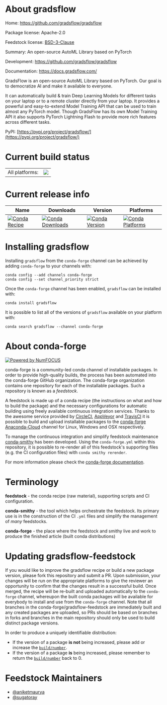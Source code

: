 About gradsflow
===============

Home: https://github.com/gradsflow/gradsflow

Package license: Apache-2.0

Feedstock license: [BSD-3-Clause](https://github.com/conda-forge/gradsflow-feedstock/blob/master/LICENSE.txt)

Summary: An open-source AutoML Library based on PyTorch

Development: https://github.com/gradsflow/gradsflow

Documentation: https://docs.gradsflow.com/

GradsFlow is an open-source AutoML Library based on PyTorch. Our goal
is to democratize AI and make it available to everyone.

It can automatically build & train Deep Learning Models for different
tasks on your laptop or to a remote cluster directly from your laptop.
It provides a powerful and easy-to-extend Model Training API that can
be used to train almost any PyTorch model. Though GradsFlow has its
own Model Training API it also supports PyTorch Lightning Flash to
provide more rich features across different tasks.

PyPI: [https://pypi.org/project/gradsflow/](https://pypi.org/project/gradsflow/)


Current build status
====================


<table><tr><td>All platforms:</td>
    <td>
      <a href="https://dev.azure.com/conda-forge/feedstock-builds/_build/latest?definitionId=14817&branchName=master">
        <img src="https://dev.azure.com/conda-forge/feedstock-builds/_apis/build/status/gradsflow-feedstock?branchName=master">
      </a>
    </td>
  </tr>
</table>

Current release info
====================

| Name | Downloads | Version | Platforms |
| --- | --- | --- | --- |
| [![Conda Recipe](https://img.shields.io/badge/recipe-gradsflow-green.svg)](https://anaconda.org/conda-forge/gradsflow) | [![Conda Downloads](https://img.shields.io/conda/dn/conda-forge/gradsflow.svg)](https://anaconda.org/conda-forge/gradsflow) | [![Conda Version](https://img.shields.io/conda/vn/conda-forge/gradsflow.svg)](https://anaconda.org/conda-forge/gradsflow) | [![Conda Platforms](https://img.shields.io/conda/pn/conda-forge/gradsflow.svg)](https://anaconda.org/conda-forge/gradsflow) |

Installing gradsflow
====================

Installing `gradsflow` from the `conda-forge` channel can be achieved by adding `conda-forge` to your channels with:

```
conda config --add channels conda-forge
conda config --set channel_priority strict
```

Once the `conda-forge` channel has been enabled, `gradsflow` can be installed with:

```
conda install gradsflow
```

It is possible to list all of the versions of `gradsflow` available on your platform with:

```
conda search gradsflow --channel conda-forge
```


About conda-forge
=================

[![Powered by
NumFOCUS](https://img.shields.io/badge/powered%20by-NumFOCUS-orange.svg?style=flat&colorA=E1523D&colorB=007D8A)](https://numfocus.org)

conda-forge is a community-led conda channel of installable packages.
In order to provide high-quality builds, the process has been automated into the
conda-forge GitHub organization. The conda-forge organization contains one repository
for each of the installable packages. Such a repository is known as a *feedstock*.

A feedstock is made up of a conda recipe (the instructions on what and how to build
the package) and the necessary configurations for automatic building using freely
available continuous integration services. Thanks to the awesome service provided by
[CircleCI](https://circleci.com/), [AppVeyor](https://www.appveyor.com/)
and [TravisCI](https://travis-ci.com/) it is possible to build and upload installable
packages to the [conda-forge](https://anaconda.org/conda-forge)
[Anaconda-Cloud](https://anaconda.org/) channel for Linux, Windows and OSX respectively.

To manage the continuous integration and simplify feedstock maintenance
[conda-smithy](https://github.com/conda-forge/conda-smithy) has been developed.
Using the ``conda-forge.yml`` within this repository, it is possible to re-render all of
this feedstock's supporting files (e.g. the CI configuration files) with ``conda smithy rerender``.

For more information please check the [conda-forge documentation](https://conda-forge.org/docs/).

Terminology
===========

**feedstock** - the conda recipe (raw material), supporting scripts and CI configuration.

**conda-smithy** - the tool which helps orchestrate the feedstock.
                   Its primary use is in the construction of the CI ``.yml`` files
                   and simplify the management of *many* feedstocks.

**conda-forge** - the place where the feedstock and smithy live and work to
                  produce the finished article (built conda distributions)


Updating gradsflow-feedstock
============================

If you would like to improve the gradsflow recipe or build a new
package version, please fork this repository and submit a PR. Upon submission,
your changes will be run on the appropriate platforms to give the reviewer an
opportunity to confirm that the changes result in a successful build. Once
merged, the recipe will be re-built and uploaded automatically to the
`conda-forge` channel, whereupon the built conda packages will be available for
everybody to install and use from the `conda-forge` channel.
Note that all branches in the conda-forge/gradsflow-feedstock are
immediately built and any created packages are uploaded, so PRs should be based
on branches in forks and branches in the main repository should only be used to
build distinct package versions.

In order to produce a uniquely identifiable distribution:
 * If the version of a package **is not** being increased, please add or increase
   the [``build/number``](https://docs.conda.io/projects/conda-build/en/latest/resources/define-metadata.html#build-number-and-string).
 * If the version of a package **is** being increased, please remember to return
   the [``build/number``](https://docs.conda.io/projects/conda-build/en/latest/resources/define-metadata.html#build-number-and-string)
   back to 0.

Feedstock Maintainers
=====================

* [@aniketmaurya](https://github.com/aniketmaurya/)
* [@sugatoray](https://github.com/sugatoray/)

